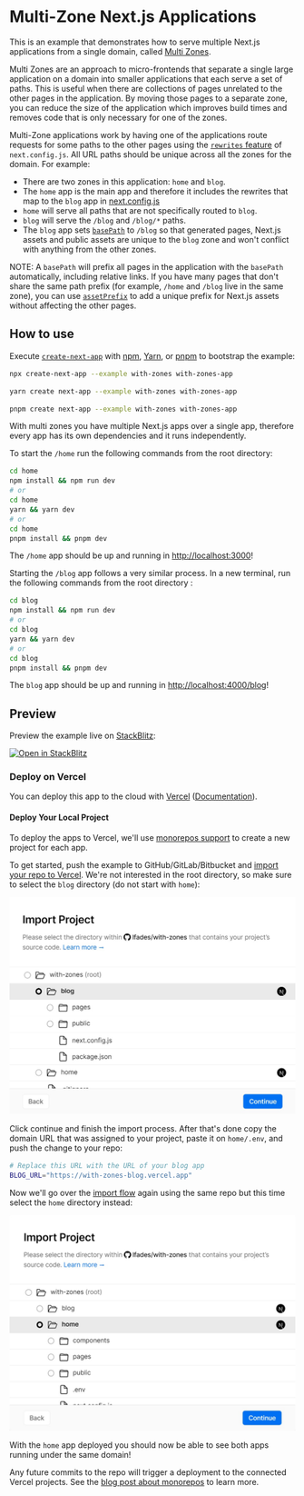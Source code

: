 # Multi-Zone Next.js Applications

This is an example that demonstrates how to serve multiple Next.js applications from a single domain, called [Multi Zones](https://nextjs.org/docs/advanced-features/multi-zones).

Multi Zones are an approach to micro-frontends that separate a single large application on a domain into smaller applications that each serve a set of paths.
This is useful when there are collections of pages unrelated to the other pages in the application. By moving those pages to a separate zone, you can reduce the size of the application which improves build times and removes code that is only necessary for one of the zones.

Multi-Zone applications work by having one of the applications route requests for some paths to the other pages using the [`rewrites` feature](https://nextjs.org/docs/pages/api-reference/next-config-js/rewrites) of `next.config.js`. All URL paths should be unique across all the zones for the domain. For example:

- There are two zones in this application: `home` and `blog`.
- The `home` app is the main app and therefore it includes the rewrites that map to the `blog` app in [next.config.js](home/next.config.js)
- `home` will serve all paths that are not specifically routed to `blog`.
- `blog` will serve the `/blog` and `/blog/*` paths.
- The `blog` app sets [`basePath`](https://nextjs.org/docs/api-reference/next.config.js/basepath) to `/blog` so that generated pages, Next.js assets and public assets are unique to the `blog` zone and won't conflict with anything from the other zones.

NOTE: A `basePath` will prefix all pages in the application with the `basePath` automatically, including relative links. If you have many pages that don't share the same path prefix (for example, `/home` and `/blog` live in the same zone), you can use [`assetPrefix`](https://nextjs.org/docs/app/api-reference/next-config-js/assetPrefix) to add a unique prefix for Next.js assets without affecting the other pages.

## How to use

Execute [`create-next-app`](https://github.com/vercel/next.js/tree/canary/packages/create-next-app) with [npm](https://docs.npmjs.com/cli/init), [Yarn](https://yarnpkg.com/lang/en/docs/cli/create/), or [pnpm](https://pnpm.io) to bootstrap the example:

```bash
npx create-next-app --example with-zones with-zones-app
```

```bash
yarn create next-app --example with-zones with-zones-app
```

```bash
pnpm create next-app --example with-zones with-zones-app
```

With multi zones you have multiple Next.js apps over a single app, therefore every app has its own dependencies and it runs independently.

To start the `/home` run the following commands from the root directory:

```bash
cd home
npm install && npm run dev
# or
cd home
yarn && yarn dev
# or
cd home
pnpm install && pnpm dev
```

The `/home` app should be up and running in [http://localhost:3000](http://localhost:3000)!

Starting the `/blog` app follows a very similar process. In a new terminal, run the following commands from the root directory :

```bash
cd blog
npm install && npm run dev
# or
cd blog
yarn && yarn dev
# or
cd blog
pnpm install && pnpm dev
```

The `blog` app should be up and running in [http://localhost:4000/blog](http://localhost:4000/blog)!

## Preview

Preview the example live on [StackBlitz](http://stackblitz.com/):

[![Open in StackBlitz](https://developer.stackblitz.com/img/open_in_stackblitz.svg)](https://stackblitz.com/github/vercel/next.js/tree/canary/examples/with-zones)

### Deploy on Vercel

You can deploy this app to the cloud with [Vercel](https://vercel.com?utm_source=github&utm_medium=readme&utm_campaign=next-example) ([Documentation](https://nextjs.org/docs/deployment)).

#### Deploy Your Local Project

To deploy the apps to Vercel, we'll use [monorepos support](https://vercel.com/blog/monorepos) to create a new project for each app.

To get started, push the example to GitHub/GitLab/Bitbucket and [import your repo to Vercel](https://vercel.com/new?utm_source=github&utm_medium=readme&utm_campaign=next-example). We're not interested in the root directory, so make sure to select the `blog` directory (do not start with `home`):

![Import flow for blog app](docs/import-blog.jpg)

Click continue and finish the import process. After that's done copy the domain URL that was assigned to your project, paste it on `home/.env`, and push the change to your repo:

```bash
# Replace this URL with the URL of your blog app
BLOG_URL="https://with-zones-blog.vercel.app"
```

Now we'll go over the [import flow](https://vercel.com/new?utm_source=github&utm_medium=readme&utm_campaign=next-example) again using the same repo but this time select the `home` directory instead:

![Import flow for home app](docs/import-home.jpg)

With the `home` app deployed you should now be able to see both apps running under the same domain!

Any future commits to the repo will trigger a deployment to the connected Vercel projects. See the [blog post about monorepos](https://vercel.com/blog/monorepos) to learn more.
